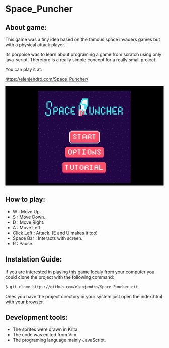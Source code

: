 # Space_Puncher

## About game:

This game was a tiny idea based on the famous space invaders games but with a physical attack player.

Its porpoise was to learn about programing a game from scratch using only java-script. Therefore is a really simple concept for a really small project.

You can play it at:

https://elenjendro.com/Space_Puncher/ 

![](/animations/scr1.png)

## How to play:

- W
: Move Up.
- S
: Move Down.
- D
: Move Right.
- A
: Move Left.
- Click Left
: Attack.   (E and U makes it too)
- Space Bar
: Interacts with screen.
- P
: Pause.

## Instalation Guide:

If you are interested in playing this game localy from your computer you could clone the project with the following command:

```bash
$ git clone https://github.com/elenjendro/Space_Puncher.git
```

Ones you have the project directory in your system just open the index.html with your browser.
## Development tools:

- The sprites were drawn in Krita.
- The code was edited from Vim.
- The programing language mainly JavaScript.
